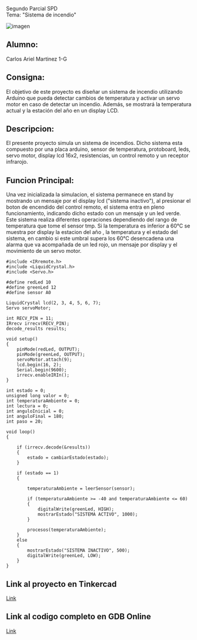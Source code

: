 Segundo Parcial SPD  
 Tema: "Sistema de incendio"  

![imagen](https://github.com/ArielMartinezX/segundoParcial-SPD/assets/118086597/53e3e19b-4cb8-4e52-ba7b-dafc74fe1a8b)

## Alumno:
Carlos Ariel Martinez 1-G

## Consigna:
El objetivo de este proyecto es diseñar un sistema de incendio utilizando Arduino que pueda
detectar cambios de temperatura y activar un servo motor en caso de detectar un incendio.
Además, se mostrará la temperatura actual y la estación del año en un display LCD.


## Descripcion:
El presente proyecto simula un sistema de incendios. Dicho sistema esta compuesto por una placa arduino, sensor de temperatura,  protoboard, leds, servo motor, display lcd 16x2, resistencias, un control remoto y un receptor infrarojo. 

## Funcion Principal:



Una vez inicializada la simulacion, el sistema permanece en stand by mostrando un mensaje por el display lcd ("sistema inactivo"), al presionar el boton de encendido del control remoto, el sistema entra en pleno funcionamiento, indicando dicho estado con un mensaje y un led verde. 
Este sistema realiza diferentes operaciones dependiendo del rango de temperatura que tome el sensor tmp. Si la temperatura es inferior a 60°C se muestra por display la estacion del año , la temperatura y el estado del sistema, en cambio si este umbral supera los 60°C desencadena una alarma que va acompañada de un led rojo, un mensaje por display y el movimiento de un servo motor.

```
#include <IRremote.h>
#include <LiquidCrystal.h>
#include <Servo.h>

#define redLed 10
#define greenLed 12
#define sensor A0

LiquidCrystal lcd(2, 3, 4, 5, 6, 7);
Servo servoMotor;

int RECV_PIN = 11;
IRrecv irrecv(RECV_PIN);
decode_results results;

void setup()
{
    pinMode(redLed, OUTPUT);
    pinMode(greenLed, OUTPUT);
    servoMotor.attach(9);
    lcd.begin(16, 2);
    Serial.begin(9600);
    irrecv.enableIRIn();
}

int estado = 0;
unsigned long valor = 0;
int temperaturaAmbiente = 0;
int lectura = 0;
int anguloInicial = 0; 
int anguloFinal = 180; 
int paso = 20;         

void loop()
{

    if (irrecv.decode(&results))
    {
        estado = cambiarEstado(estado);
    }
 
    if (estado == 1)
    {

        temperaturaAmbiente = leerSensor(sensor);

        if (temperaturaAmbiente >= -40 and temperaturaAmbiente <= 60)
        {
            digitalWrite(greenLed, HIGH);
          	mostrarEstado("SISTEMA ACTIVO", 1000);
        }
      
        procesos(temperaturaAmbiente);
    }
    else
    {
        mostrarEstado("SISTEMA INACTIVO", 500);
        digitalWrite(greenLed, LOW);
    }
}
```

## Link al proyecto en Tinkercad
[Link](https://www.tinkercad.com/things/79ESsgdAia7-copy-of-2do-parcial/editel?sharecode=q3Z8gJX6uusOfFdIetwR3k6cmZfnc4SPvQZaBZatIXg)

## Link al codigo completo en GDB Online
[Link](https://onlinegdb.com/Xpa4JtnaT)
